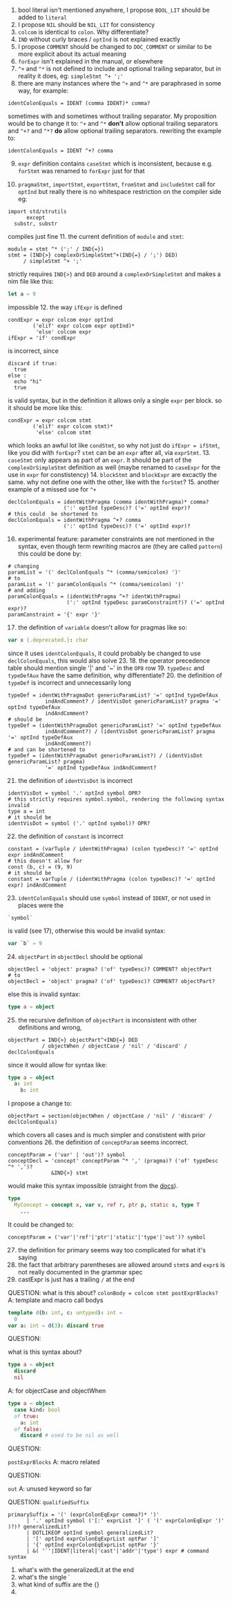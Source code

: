 1. bool literal isn't mentioned anywhere, I propose `BOOL_LIT` should be added to `literal`
2. I propose `NIL` should be `NIL_LIT` for consistency
3. `colcom` is identical to `colon`. Why differentiate?
4. `IND` without curly braces / `optInd` is not explained exactly
5. I propose `COMMENT` should be changed to `DOC_COMMENT` or similar to be more explicit about its actual meaning
6. `forExpr` isn't explained in the manual, or elsewhere
7. `^+` and `^*` is not defined to include and optional trailing separator, but
    in reality it does, eg: `simpleStmt ^+ ';'`
8. there are many instances where the `^+` and `^*` are paraphrased in some way, for example:
  ```
  identColonEquals = IDENT (comma IDENT)* comma?
  ```
  sometimes with and sometimes without trailing separator.
  My proposition would be to change it to:
  `^+` and `^*` __don't__ allow optional trailing separators and
  `^+?` and `^*?` __do__ allow optional trailing separators.
  rewriting the example to:
  ```
  identColonEquals = IDENT ^+? comma
  ```
9. `expr` definition contains `caseStmt` which is inconsistent, because e.g.
  `forStmt` was renamed to `forExpr` just for that
<!-- 10. in import statements, when using `/` e.g. `std/strutils`, does `/` compile as an operator? -->
10. `pragmaStmt`, `importStmt`, `exportStmt`, `fromStmt` and `includeStmt` call for `optInd` but really there is no whitespace
  restriction on the compiler side
  eg:
  ```
  import std/strutils 
        except
    substr, substr
  ```
  compiles just fine
11. the current definition of `module` and `stmt`:
  ```
  module = stmt ^* (';' / IND{=})
  stmt = (IND{>} complexOrSimpleStmt^+(IND{=} / ';') DED)
       / simpleStmt ^+ ';'
  ```
  strictly requires `IND{>}` and `DED` around a `complexOrSimpleStmt`
  and makes a nim file like this:
  ```nim
  let a = 9
  ```
  impossible
12. the way `ifExpr` is defined 
  ```
  condExpr = expr colcom expr optInd
          ('elif' expr colcom expr optInd)*
           'else' colcom expr
  ifExpr = 'if' condExpr
  ```
  is incorrect, since 
  ```
  discard if true:
    true
  else :
    echo "hi"
    true
  ```
  is valid syntax, but in the definition it allows only a single `expr` per block.
  so it should be more like this:
  ```
  condExpr = expr colcom stmt 
          ('elif' expr colcom stmt)*
           'else' colcom stmt
  ```
  which looks an awful lot like `condStmt`, so why not just do
  `ifExpr = ifStmt`, like you did with `forExpr`?
  `stmt` can be an `expr` after all, via `exprStmt`.
13. `caseStmt` only appears as part of an `expr`. It should be part of the `complexOrSimpleStmt` 
  definition as well (maybe renamed to `caseExpr` for the use in `expr` for constistency)
14. `blockStmt` and `blockExpr` are excactly the same. why not define one with the other, like with the `forStmt`?
15. another example of a missed use for `^+`
  ```
  declColonEquals = identWithPragma (comma identWithPragma)* comma?
                    (':' optInd typeDesc)? ('=' optInd expr)?
  # this could  be shortened to
  declColonEquals = identWithPragma ^+? comma
                    (':' optInd typeDesc)? ('=' optInd expr)?
  ```
16. experimental feature: parameter constraints are not mentioned in the syntax, even though term rewriting macros are (they are called `pattern`)
    this could be done by:
  ```
  # changing
  paramList = '(' declColonEquals ^* (comma/semicolon) ')'
  # to
  paramList = '(' paramColonEquals ^* (comma/semicolon) ')'
  # and adding
  paramColonEquals = (identWithPragma ^+? identWithPragma)
                     (':' optInd typeDesc paramConstraint?)? ('=' optInd expr)?
  paramConstraint = '{' expr '}'
  ```
17. the definition of `variable` doesn't allow for pragmas like so:
  ```nim
  var x {.deprecated.}: char
  ```
  since it uses `identColonEquals`, it could probably be changed to use `declColonEquals`, this would also solve 23.
18. the operator precedence table should mention single '|' and '~' in the `OP8` row
19. `typeDesc` and `typeDefAux` have the same definition, why differentiate?
20. the definition of `typeDef` is incorrect and unnecessarily long
  ```
  typeDef = identWithPragmaDot genericParamList? '=' optInd typeDefAux
              indAndComment? / identVisDot genericParamList? pragma '=' optInd typeDefAux
              indAndComment?
  # should be
  typeDef = (identWithPragmaDot genericParamList? '=' optInd typeDefAux
              indAndComment?) / (identVisDot genericParamList? pragma '=' optInd typeDefAux
              indAndComment?)
  # and can be shortened to
  typeDef = (identWithPragmaDot genericParamList?) / (identVisDot genericParamList? pragma) 
              '=' optInd typeDefAux indAndComment?
  ```
21. the definition of `identVisDot` is incorrect
  ```
  identVisDot = symbol '.' optInd symbol OPR?
  # this strictly requires symbol.symbol, rendering the following syntax invalid
  type a = int
  # it should be
  identVisDot = symbol ('.' optInd symbol)? OPR?
  ```
22. the definition of `constant` is incorrect
  ```
  constant = (varTuple / identWithPragma) (colon typeDesc)? '=' optInd expr indAndComment
  # this doesn't allow for
  const (b, c) = (9, 9)
  # it should be
  constant = varTuple / (identWithPragma (colon typeDesc)? '=' optInd expr) indAndComment
  ```
23. `identColonEquals` should use `symbol` instead of `IDENT`, or not used in places were the 
  ```
  `symbol`
  ```
  is valid (see 17), otherwise this would be invalid syntax:
  ```nim
  var `b` = 9
  ```
24. `objectPart` in `objectDecl` should be optional
  ```
  objectDecl = 'object' pragma? ('of' typeDesc)? COMMENT? objectPart
  # to
  objectDecl = 'object' pragma? ('of' typeDesc)? COMMENT? objectPart?
  ```
  else this is invalid syntax:
  ```nim
  type a = object
  ```
25. the recursive definition of `objectPart` is inconsistent with other definitions and wrong,
```
objectPart = IND{>} objectPart^+IND{=} DED
           / objectWhen / objectCase / 'nil' / 'discard' / declColonEquals
```
since it would allow for syntax like:
```nim
type a = object 
  a: int
    b: int
```
I propose a change to:
```
objectPart = section(objectWhen / objectCase / 'nil' / 'discard' / declColonEquals)
```
which covers all cases and is much simpler and constistent with prior conventions
26. the definition of `conceptParam` seems incorrect.
```
conceptParam = ('var' | 'out')? symbol
conceptDecl = 'concept' conceptParam ^* ',' (pragma)? ('of' typeDesc ^* ',')?
              &IND{>} stmt
```
would make this syntax impossible (straight from the [docs](https://nim-lang.org/docs/manual_experimental.html#concepts)).
```nim
type
  MyConcept = concept x, var v, ref r, ptr p, static s, type T
    ...
```
It could be changed to:
```
conceptParam = ('var'|'ref'|'ptr'|'static'|'type'|'out')? symbol
```
27. the definition for primary seems way too complicated for what it's saying
28. the fact that arbitrary parentheses are allowed around `stmt`s and `expr`s is not really documented in the grammar spec
29. castExpr is just has a trailing `/` at the end

QUESTION:
what is this about?
`colonBody = colcom stmt postExprBlocks?`
A:
template and macro call bodys
```nim
template d(b: int, c: untyped): int =
  0
var a: int = d(3): discard true
```


QUESTION:

what is this syntax about?
```nim
type a = object 
  discard
  nil
```

A:
for objectCase and objectWhen
```nim
type a = object
  case kind: bool
  of true:
    a: int
  of false:
    discard # used to be nil as well
```

QUESTION:

`postExprBlocks`
A:
macro related



QUESTION:

`out`
A:
unused keyword so far

QUESTION:
`qualifiedSuffix`
```
primarySuffix = '(' (exprColonEqExpr comma?)* ')'
      | '.' optInd symbol ('[:' exprList ']' ( '(' exprColonEqExpr ')' )?)? generalizedLit?
      | DOTLIKEOP optInd symbol generalizedLit?
      | '[' optInd exprColonEqExprList optPar ']'
      | '{' optInd exprColonEqExprList optPar '}'
      | &( '`'|IDENT|literal|'cast'|'addr'|'type') expr # command syntax
```
1. what's with the generalizedLit at the end
2. what's the single \`
3. what kind of suffix are the {}
4. 
